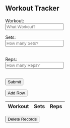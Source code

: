 <html lang="en">
  <head>
    <meta charset="UTF-8">
    <meta http-equiv="X-UA-Compatible" content="IE=edge">
    <meta name="viewport" content="width=device-width, initial-scale=1.0">
    <title>Goals</title>
    <link rel="stylesheet" href="track.css">
  </head>
  <body>
    <main class="table">
      <section class="table_header">
        <h1>Workout Tracker</h1>
      </section>
      <section class="table_body">
<form id="myForm" action="https://lennsflask.duckdns.org/api/user/create" method="post">

  <label for="Workout">Workout:</label><br>
  <input type="text" id="Workout" name="Workout" placeholder="What Workout?"><br>

  <label for="Sets">Sets:</label><br>
  <input type="text" id="Sets" name="Sets" placeholder="How many Sets?"><br><br>

  <label for="Reps">Reps:</label><br>
  <input type="text" id="Reps" name="Reps" placeholder="How many Reps?"><br><br>

  <input type="submit" value="Submit">

<script>
  const form = document.getElementById('myForm');
  form.addEventListener('submit', (event) => {
    event.preventDefault(); // Prevent default form submit behavior
    const formData = new FormData(form);
    const xhr = new XMLHttpRequest();
    xhr.open('POST', form.action);
    xhr.send(formData);
  });

</script>
</form>
  <button onclick="addRow()">Add Row</button>
<table id = "result">
  <thead>
    <tr>
      <th> Workout </th>
      <th> Sets </th>
      <th> Reps </th>
    </tr>
  </thead>
  <tbody>
  </tbody>
</table>
</section>

  <script>

  function add_row(data) {
    const tr = document.createElement("tr");
    const Workout = document.createElement("th");
    const Reps = document.createElement("th");
    const Sets = document.createElement("th");

    Workout.innerHTML = data.Workout; 
    Sets.innerHTML = data.Sets; 
    Reps.innerHTML = data.Reps;

    tr.appendChild(Workout);
    tr.appendChild(Sets);
    tr.appendChild(Reps);

    resultContainer.appendChild(tr);
  }

  // prepare HTML result container for new output
  const resultContainer = document.getElementById("result");
  // prepare URL's to allow easy switch from deployment and localhost
  const url = "https://lennsflask.duckdns.org/api/user"
  const create_fetch = url + '/create';
  const read_fetch = url + '/';
  const delete_fetch = url + '/delete';

  read_users();

  function read_users() {
    // prepare fetch options
    const read_options = {
      method: 'GET', // *GET, POST, PUT, DELETE, etc.
      mode: 'cors', // no-cors, *cors, same-origin
      cache: 'default', // *default, no-cache, reload, force-cache, only-if-cached
      credentials: 'omit', // include, *same-origin, omit
      headers: {
        'Content-Type': 'application/json'
      },
    };

    // fetch the data from API
    fetch(read_fetch, read_options)
      .then(response => {
        // check for response errors
        if (response.status !== 200) {
            const errorMsg = 'Database read error: ' + response.status;
            console.log(errorMsg);
            const tr = document.createElement("tr");
            const td = document.createElement("td");
            td.innerHTML = errorMsg;
            tr.appendChild(td);
            resultContainer.appendChild(tr);
            return;
        }
        // valid response will have json data
        response.json().then(data => {
            console.log(data);
            for (let row in data) {
              console.log(data[row]);
              add_row(data[row]);
            }
        })
    })
    // catch fetch errors (ie ACCESS to server blocked)
    .catch(err => {
      console.error(err);
      const tr = document.createElement("tr");
      const td = document.createElement("td");
      td.innerHTML = err;
      tr.appendChild(td);
      resultContainer.appendChild(tr);
    });
  }

    function create_row(){
    //Validate Password (must be 6-20 characters in len)
    //verifyPassword("click");
    const body = {
        Workout: document.getElementById("Workout").value,
        Sets: document.getElementById("Sets").value,
        Reps: document.getElementById("Reps").value,
    };
    const requestOptions = {
        method: 'POST',
        body: JSON.stringify(body),
        headers: {
            "content-type": "application/json",
            'Authorization': 'Bearer my-token',
        },
    };

    // URL for Create API
    // Fetch API call to the database to create a new user
    fetch(create_fetch, requestOptions)
      .then(response => {
        // trap error response from Web API
        if (response.status !== 200) {
          const errorMsg = 'Database create error: ' + response.status;
          console.log(errorMsg);
          const th = document.createElement("th");
          td.innerHTML = errorMsg;
          th.appendChild(th);
          resultContainer.appendChild(th);
          return;
        }
        // response contains valid result
        response.json().then(data => {
            console.log(data);
            //add a table row for the new/created userid
            add_row(data);
        })
    })
  }

  function addRow() {
          // Get the table element
          var table = document.querySelector('table');

          // Create a new row
          var newRow = table.insertRow(-1);

          // Add cells to the new row
          var WorkoutCell = newRow.insertCell(0);
          var SetsCell = newRow.insertCell(1);
          var RepsCell = newRow.insertCell(2);

          // Get the values of the input fields
          var workoutValue = document.getElementById('Workout').value;
          var setsValue = document.getElementById('Sets').value;
          var repsValue = document.getElementById('Reps').value;

          // Set the cell values for the new row
          WorkoutCell.innerHTML = workoutValue;
          SetsCell.innerHTML = setsValue;
          RepsCell.innerHTML = repsValue;
  }

  function delete_workout() {
    const delOptions = {
        method: 'DELETE',
        headers: {
            "content-type": "application/json",
            'Authorization': 'Bearer my-token',
        },
    };

    // URL for DELETE API
    // Fetch API call to the database to create a new user
    fetch(delete_fetch, delOptions)
      .then(response => {
        // trap error response from Web API
        if (response.status !== 200) {
          window.location.reload();
          return;
        }
        // response contains valid result
        response.json().then(data => {
            console.log(data);
        })
    })
  }
      </script>
  </main>
</body>
</html>

<div>
<form action="javascript:delete_workout()">
  <button>Delete Records</button>
</form>
<div>